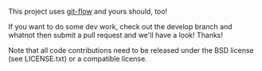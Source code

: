 This project uses [git-flow][git-flow] and yours should, too!

If you want to do some dev work, check out the develop branch and whatnot then submit a pull request and we'll have a look!
Thanks!

Note that all code contributions need to be released under the BSD license (see LICENSE.txt) or a compatible license.


[git-flow]: https://github.com/nvie/gitflow
